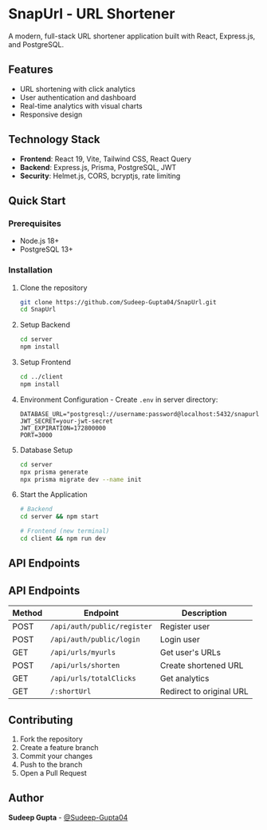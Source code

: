 # SnapUrl - URL Shortener

A modern, full-stack URL shortener application built with React, Express.js, and PostgreSQL.

## Features
- URL shortening with click analytics
- User authentication and dashboard
- Real-time analytics with visual charts
- Responsive design

## Technology Stack
- **Frontend**: React 19, Vite, Tailwind CSS, React Query
- **Backend**: Express.js, Prisma, PostgreSQL, JWT
- **Security**: Helmet.js, CORS, bcryptjs, rate limiting

## Quick Start

### Prerequisites
- Node.js 18+
- PostgreSQL 13+

### Installation
1. Clone the repository
   ```bash
   git clone https://github.com/Sudeep-Gupta04/SnapUrl.git
   cd SnapUrl
   ```

2. Setup Backend
   ```bash
   cd server
   npm install
   ```

3. Setup Frontend
   ```bash
   cd ../client
   npm install
   ```

4. Environment Configuration - Create `.env` in server directory:
   ```env
   DATABASE_URL="postgresql://username:password@localhost:5432/snapurl"
   JWT_SECRET=your-jwt-secret
   JWT_EXPIRATION=172800000
   PORT=3000
   ```

5. Database Setup
   ```bash
   cd server
   npx prisma generate
   npx prisma migrate dev --name init
   ```

6. Start the Application
   ```bash
   # Backend
   cd server && npm start
   
   # Frontend (new terminal)
   cd client && npm run dev
   ```

## API Endpoints

## API Endpoints

| Method | Endpoint | Description |
|--------|----------|-------------|
| POST | `/api/auth/public/register` | Register user |
| POST | `/api/auth/public/login` | Login user |
| GET | `/api/urls/myurls` | Get user's URLs |
| POST | `/api/urls/shorten` | Create shortened URL |
| GET | `/api/urls/totalClicks` | Get analytics |
| GET | `/:shortUrl` | Redirect to original URL |

## Contributing
1. Fork the repository
2. Create a feature branch
3. Commit your changes
4. Push to the branch
5. Open a Pull Request


## Author
**Sudeep Gupta** - [@Sudeep-Gupta04](https://github.com/Sudeep-Gupta04)
